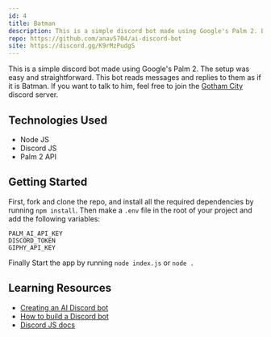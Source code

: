 ```yaml
---
id: 4
title: Batman
description: This is a simple discord bot made using Google's Palm 2. Batman only speaks when spoken to (you need to @mention him for him to respond) and has been maintaining peace in my homies discord server.
repo: https://github.com/anav5704/ai-discord-bot
site: https://discord.gg/K9rMzPudgS
---
```


This is a simple discord bot made using Google's Palm 2. The setup was easy and straightforward. This bot reads messages and replies to them as if it is Batman. If you want to talk to him, feel free to join the [Gotham City](https://discord.gg/K9rMzPudgS) discord server.

## Technologies Used

- Node JS
- Discord JS
- Palm 2 API

## Getting Started

First, fork and clone the repo, and install all the required dependencies by running `npm install`. Then make a `.env` file in the root of your project and add the following variables:

```
PALM_AI_API_KEY
DISCORD_TOKEN
GIPHY_API_KEY
```

Finally Start the app by running `node index.js` or `node .`

## Learning Resources

- [Creating an AI Discord bot](https://www.youtube.com/watch?v=VxD7Lt1eV2U)
- [How to build a Discord bot](https://www.youtube.com/watch?v=Oy5HGvrxM4o)
- [Discord JS docs](https://discord.js.org/)

